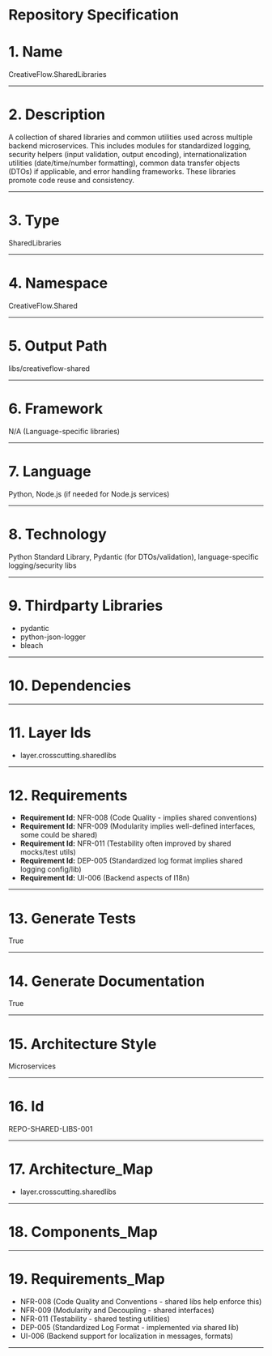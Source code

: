 # Repository Specification

# 1. Name
CreativeFlow.SharedLibraries


---

# 2. Description
A collection of shared libraries and common utilities used across multiple backend microservices. This includes modules for standardized logging, security helpers (input validation, output encoding), internationalization utilities (date/time/number formatting), common data transfer objects (DTOs) if applicable, and error handling frameworks. These libraries promote code reuse and consistency.


---

# 3. Type
SharedLibraries


---

# 4. Namespace
CreativeFlow.Shared


---

# 5. Output Path
libs/creativeflow-shared


---

# 6. Framework
N/A (Language-specific libraries)


---

# 7. Language
Python, Node.js (if needed for Node.js services)


---

# 8. Technology
Python Standard Library, Pydantic (for DTOs/validation), language-specific logging/security libs


---

# 9. Thirdparty Libraries

- pydantic
- python-json-logger
- bleach


---

# 10. Dependencies



---

# 11. Layer Ids

- layer.crosscutting.sharedlibs


---

# 12. Requirements

- **Requirement Id:** NFR-008 (Code Quality - implies shared conventions)  
- **Requirement Id:** NFR-009 (Modularity implies well-defined interfaces, some could be shared)  
- **Requirement Id:** NFR-011 (Testability often improved by shared mocks/test utils)  
- **Requirement Id:** DEP-005 (Standardized log format implies shared logging config/lib)  
- **Requirement Id:** UI-006 (Backend aspects of I18n)  


---

# 13. Generate Tests
True


---

# 14. Generate Documentation
True


---

# 15. Architecture Style
Microservices


---

# 16. Id
REPO-SHARED-LIBS-001


---

# 17. Architecture_Map

- layer.crosscutting.sharedlibs


---

# 18. Components_Map



---

# 19. Requirements_Map

- NFR-008 (Code Quality and Conventions - shared libs help enforce this)
- NFR-009 (Modularity and Decoupling - shared interfaces)
- NFR-011 (Testability - shared testing utilities)
- DEP-005 (Standardized Log Format - implemented via shared lib)
- UI-006 (Backend support for localization in messages, formats)


---

